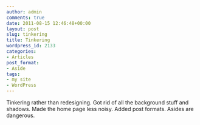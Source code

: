 ```yaml
---
author: admin
comments: true
date: 2011-08-15 12:46:48+00:00
layout: post
slug: tinkering
title: Tinkering
wordpress_id: 2133
categories:
- Articles
post_format:
- Aside
tags:
- my site
- WordPress
---
```


Tinkering rather than redesigning. Got rid of all the background stuff and shadows. Made the home page less noisy. Added post formats. Asides are dangerous.
